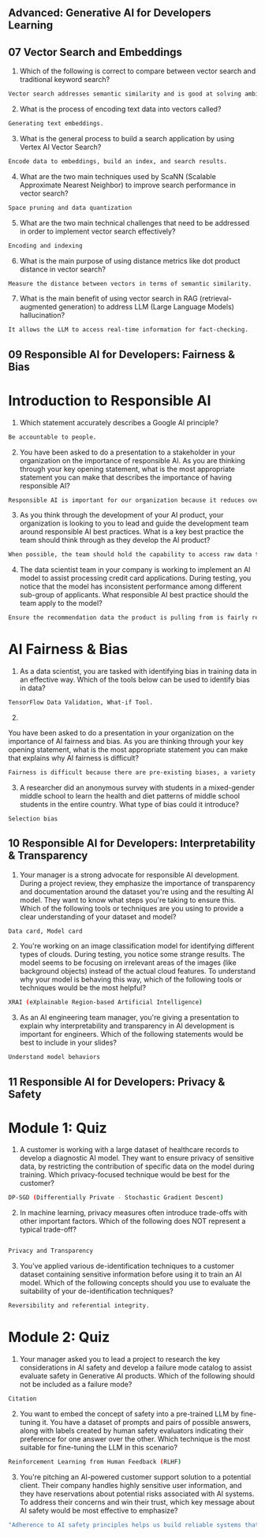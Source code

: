 ## Advanced: Generative AI for Developers Learning 

## 07 Vector Search and Embeddings 

1. Which of the following is correct to compare between vector search and traditional keyword search?
```bash
Vector search addresses semantic similarity and is good at solving ambiguous queries, whereas traditional keyword search is good at solving precise queries.
```

2. What is the process of encoding text data into vectors called?
```bash
Generating text embeddings.
```

3. What is the general process to build a search application by using Vertex AI Vector Search?
```bash
Encode data to embeddings, build an index, and search results.
```

4. What are the two main techniques used by ScaNN (Scalable Approximate Nearest Neighbor) to improve search performance in vector search?
```bash
Space pruning and data quantization
```

5. What are the two main technical challenges that need to be addressed in order to implement vector search effectively?
```bash
Encoding and indexing
```

6. What is the main purpose of using distance metrics like dot product distance in vector search?
```bash
Measure the distance between vectors in terms of semantic similarity.
```

7. What is the main benefit of using vector search in RAG (retrieval-augmented generation) to address LLM (Large Language Models) hallucination?
```bash
It allows the LLM to access real-time information for fact-checking.
```

## 09 Responsible AI for Developers: Fairness & Bias
# Introduction to Responsible AI
1. Which statement accurately describes a Google AI principle?
```bash
Be accountable to people.
```

2. You have been asked to do a presentation to a stakeholder in your organization on the importance of responsible AI. As you are thinking through your key opening statement, what is the most appropriate statement you can make that describes the importance of having responsible AI?
```bash
Responsible AI is important for our organization because it reduces overall harm that our products may inflict on underrepresented groups.
```
3. As you think through the development of your AI product, your organization is looking to you to lead and guide the development team around responsible AI best practices. What is a key best practice the team should think through as they develop the AI product?
```bash
When possible, the team should hold the capability to access raw data to investigate issues or unintended behaviors.
```

4. The data scientist team in your company is working to implement an AI model to assist processing credit card applications. During testing, you notice that the model has inconsistent performance among different sub-group of applicants. What responsible AI best practice should the team apply to the model?
```bash
Ensure the recommendation data the product is pulling from is fairly representative of the entire dataset.
```
# AI Fairness & Bias
1. As a data scientist, you are tasked with identifying bias in training data in an effective way. Which of the tools below can be used to identify bias in data?
```bash
TensorFlow Data Validation, What-if Tool.
```

2. 

You have been asked to do a presentation in your organization on the importance of AI fairness and bias. As you are thinking through your key opening statement, what is the most appropriate statement you can make that explains why AI fairness is difficult?
```bash
Fairness is difficult because there are pre-existing biases, a variety of scenarios, no standard definition of fairness, and incompatibility of fairness metrics.
```

3. A researcher did an anonymous survey with students in a mixed-gender middle school to learn the health and diet patterns of middle school students in the entire country. What type of bias could it introduce?
```bash
Selection bias
```

## 10 Responsible AI for Developers: Interpretability & Transparency

1. Your manager is a strong advocate for responsible AI development. During a project review, they emphasize the importance of transparency and documentation around the dataset you're using and the resulting AI model. They want to know what steps you're taking to ensure this. Which of the following tools or techniques are you using to provide a clear understanding of your dataset and model?
```bash
Data card, Model card
```

2. You're working on an image classification model for identifying different types of clouds. During testing, you notice some strange results. The model seems to be focusing on irrelevant areas of the images (like background objects) instead of the actual cloud features. To understand why your model is behaving this way, which of the following tools or techniques would be the most helpful?
```bash
XRAI (eXplainable Region-based Artificial Intelligence)
```

3. As an AI engineering team manager, you're giving a presentation to explain why interpretability and transparency in AI development is important for engineers. Which of the following statements would be best to include in your slides?
```bash
Understand model behaviors
```

## 11 Responsible AI for Developers: Privacy & Safety
# Module 1: Quiz
1. A customer is working with a large dataset of healthcare records to develop a diagnostic AI model. They want to ensure privacy of sensitive data, by restricting the contribution of specific data on the model during training. Which privacy-focused technique would be best for the customer?
```bash
DP-SGD (Differentially Private - Stochastic Gradient Descent)
```

2. In machine learning, privacy measures often introduce trade-offs with other important factors. Which of the following does NOT represent a typical trade-off?
```bash

Privacy and Transparency
```

3. You've applied various de-identification techniques to a customer dataset containing sensitive information before using it to train an AI model. Which of the following concepts should you use to evaluate the suitability of your de-identification techniques?
```bash
Reversibility and referential integrity.
```

# Module 2: Quiz
1. Your manager asked you to lead a project to research the key considerations in AI safety and develop a failure mode catalog to assist evaluate safety in Generative AI products. Which of the following should not be included as a failure mode?
```bash
Citation
```

2. You want to embed the concept of safety into a pre-trained LLM by fine-tuning it. You have a dataset of prompts and pairs of possible answers, along with labels created by human safety evaluators indicating their preference for one answer over the other. Which technique is the most suitable for fine-tuning the LLM in this scenario?
```bash
Reinforcement Learning from Human Feedback (RLHF)
```

3. You're pitching an AI-powered customer support solution to a potential client. Their company handles highly sensitive user information, and they have reservations about potential risks associated with AI systems. To address their concerns and win their trust, which key message about AI safety would be most effective to emphasize?
```bash
"Adherence to AI safety principles helps us build reliable systems that minimize unexpected errors, safeguarding your customer data."
```

